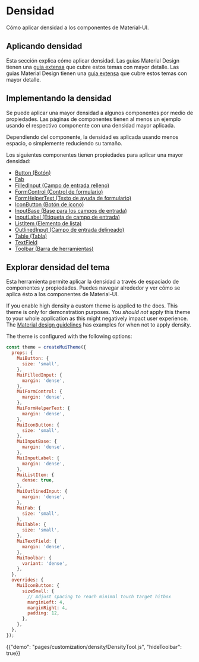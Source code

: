 # Densidad

<p class="description">Cómo aplicar densidad a los componentes de Material-UI.</p>

## Aplicando densidad

Esta sección explica cómo aplicar densidad. Las guias Material Design tienen una [guia extensa](https://material.io/design/layout/applying-density.html#typographic-density) que cubre estos temas con mayor detalle. Las guias Material Design tienen una [guia extensa](https://material.io/design/layout/applying-density.html#typographic-density) que cubre estos temas con mayor detalle.

## Implementando la densidad

Se puede aplicar una mayor densidad a algunos componentes por medio de propiedades. Las páginas de componentes tienen al menos un ejemplo usando el respectivo componente con una densidad mayor aplicada.

Dependiendo del componente, la densidad es aplicada usando menos espacio, o simplemente reduciendo su tamaño.

Los siguientes componentes tienen propiedades para aplicar una mayor densidad:

- [Button (Botón)](/api/button/)
- [Fab](/api/fab/)
- [FilledInput (Campo de entrada relleno)](/api/filled-input/)
- [FormControl (Control de formulario)](/api/form-control/)
- [FormHelperText (Texto de ayuda de formulario)](/api/form-helper-text/)
- [IconButton (Botón de ícono)](/api/icon-button/)
- [InputBase (Base para los campos de entrada)](/api/input-base/)
- [InputLabel (Etiqueta de campo de entrada)](/api/input-label/)
- [ListItem (Elemento de lista)](/api/list-item/)
- [OutlinedInput (Campo de entrada delineado)](/api/outlined-input/)
- [Table (Tabla)](/api/table/)
- [TextField](/api/text-field/)
- [Toolbar (Barra de herramientas)](/api/toolbar/)

## Explorar densidad del tema

Esta herramienta permite aplicar la densidad a través de espaciado de componentes y propiedades. Puedes navegar alrededor y ver cómo se aplica ésto a los componentes de Material-UI.

If you enable high density a custom theme is applied to the docs. This theme is only for demonstration purposes. You *should not* apply this theme to your whole application as this might negatively impact user experience. The [Material design guidelines](https://material.io/design/layout/applying-density.html#typographic-density) has examples for when not to apply density.

The theme is configured with the following options:

```js
const theme = createMuiTheme({
  props: {
    MuiButton: {
      size: 'small',
    },
    MuiFilledInput: {
      margin: 'dense',
    },
    MuiFormControl: {
      margin: 'dense',
    },
    MuiFormHelperText: {
      margin: 'dense',
    },
    MuiIconButton: {
      size: 'small',
    },
    MuiInputBase: {
      margin: 'dense',
    },
    MuiInputLabel: {
      margin: 'dense',
    },
    MuiListItem: {
      dense: true,
    },
    MuiOutlinedInput: {
      margin: 'dense',
    },
    MuiFab: {
      size: 'small',
    },
    MuiTable: {
      size: 'small',
    },
    MuiTextField: {
      margin: 'dense',
    },
    MuiToolbar: {
      variant: 'dense',
    },
  },
  overrides: {
    MuiIconButton: {
      sizeSmall: {
        // Adjust spacing to reach minimal touch target hitbox
        marginLeft: 4,
        marginRight: 4,
        padding: 12,
      },
    },
  },
});
```

{{"demo": "pages/customization/density/DensityTool.js", "hideToolbar": true}}
